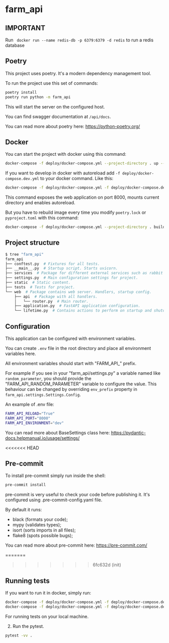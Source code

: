 # farm_api

## IMPORTANT

Run ```
docker run --name redis-db -p 6379:6379 -d redis```
to run a redis database

## Poetry

This project uses poetry. It's a modern dependency management
tool.

To run the project use this set of commands:

```bash
poetry install
poetry run python -m farm_api
```

This will start the server on the configured host.

You can find swagger documentation at `/api/docs`.

You can read more about poetry here: <https://python-poetry.org/>

## Docker

You can start the project with docker using this command:

```bash
docker-compose -f deploy/docker-compose.yml --project-directory . up --build
```

If you want to develop in docker with autoreload add `-f deploy/docker-compose.dev.yml` to your docker command.
Like this:

```bash
docker-compose -f deploy/docker-compose.yml -f deploy/docker-compose.dev.yml --project-directory . up --build
```

This command exposes the web application on port 8000, mounts current directory and enables autoreload.

But you have to rebuild image every time you modify `poetry.lock` or `pyproject.toml` with this command:

```bash
docker-compose -f deploy/docker-compose.yml --project-directory . build
```

## Project structure

```bash
$ tree "farm_api"
farm_api
├── conftest.py  # Fixtures for all tests.
├── __main__.py  # Startup script. Starts uvicorn.
├── services  # Package for different external services such as rabbit or redis etc.
├── settings.py  # Main configuration settings for project.
├── static  # Static content.
├── tests  # Tests for project.
└── web  # Package contains web server. Handlers, startup config.
    ├── api  # Package with all handlers.
    │   └── router.py  # Main router.
    ├── application.py  # FastAPI application configuration.
    └── lifetime.py  # Contains actions to perform on startup and shutdown.
```

## Configuration

This application can be configured with environment variables.

You can create `.env` file in the root directory and place all
environment variables here.

All environment variables should start with "FARM_API_" prefix.

For example if you see in your "farm_api/settings.py" a variable named like
`random_parameter`, you should provide the "FARM_API_RANDOM_PARAMETER"
variable to configure the value. This behaviour can be changed by overriding `env_prefix` property
in `farm_api.settings.Settings.Config`.

An example of .env file:

```bash
FARM_API_RELOAD="True"
FARM_API_PORT="8000"
FARM_API_ENVIRONMENT="dev"
```

You can read more about BaseSettings class here: <https://pydantic-docs.helpmanual.io/usage/settings/>

<<<<<<< HEAD

## Pre-commit

To install pre-commit simply run inside the shell:

```bash
pre-commit install
```

pre-commit is very useful to check your code before publishing it.
It's configured using .pre-commit-config.yaml file.

By default it runs:

* black (formats your code);
* mypy (validates types);
* isort (sorts imports in all files);
* flake8 (spots possible bugs);

You can read more about pre-commit here: <https://pre-commit.com/>

=======
>>>>>>> 6fc632d (init)

## Running tests

If you want to run it in docker, simply run:

```bash
docker-compose -f deploy/docker-compose.yml -f deploy/docker-compose.dev.yml --project-directory . run --build --rm api pytest -vv .
docker-compose -f deploy/docker-compose.yml -f deploy/docker-compose.dev.yml --project-directory . down
```

For running tests on your local machine.

2. Run the pytest.

```bash
pytest -vv .
```
